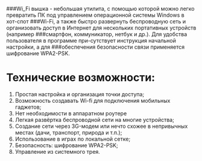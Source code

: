 ###Wi_Fi вышка - небольшая утилита, с помощью которой можно легко превратить ПК под управлением операционной системы Windows в хот-спот ###Wi-Fi, а также быстро развернуть беспроводную сеть и организовать доступ в Интернет для нескольких портативных устройств (например ###смартфон, коммуникатор, нетбук и др.). Для удобства пользователя в программе при-сутствует инструкция начальной настройки, а для ###обеспечения безопасности связи применяется шифрование WPA2-PSK. 

# Технические возможности:
1. Простая настройка и организация точки доступа; 
2. Возможность создавать Wi-fi для подключения мобильных гаджетов; 
3. Нет необходимости в аппаратном роутере
4. Легкая развёртка беспроводной сети на многие устройства; 
5. Создание сети через 3G-модем или нечто схожее в непривычных местах (дачи, транспорт, природа и т.п.);
6. Использование в играх по локальной сетке; 
7. Безопасность: шифрование WPA2-PSK;
8. Управление из системного трея. 
